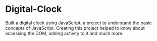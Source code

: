 # Digital-Clock
Built a digital clock using JavaScript, a project to understand the basic concepts of JavaScript. Creating this project helped to know about accessing the DOM, adding activity to it and much more.
